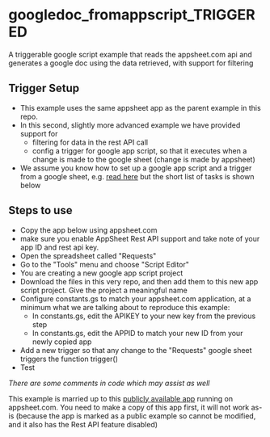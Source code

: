 # googledoc_fromappscript_TRIGGERED

A triggerable google script example that reads the appsheet.com api and generates a google doc using the data retrieved, with support for filtering

## Trigger Setup

- This example uses the same appsheet app as the parent example in this repo. 
- In this second, slightly more advanced example we have provided support for
	- filtering for data in the rest API call
	- config a trigger for google app script, so that it executes when a change is made to the google sheet (change is made by appsheet)
- We assume you know how to set up a google app script and a trigger from a google sheet, e.g. [read here](https://developers.google.com/apps-script/overview) but the short list of tasks is shown below

## Steps to use

- Copy the app below using appsheet.com
- make sure you enable AppSheet Rest API support and take note of your app ID and rest api key.
- Open the spreadsheet called "Requests"
- Go to the "Tools" menu and choose "Script Editor"
- You are creating a new google app script project
- Download the files in this very repo, and then add them to this new app script project. Give the project a meaningful name
- Configure constants.gs to match your appsheet.com application, at a minimum what we are talking about to reproduce this example:
	- In constants.gs, edit the APIKEY to your new key from the previous step
	- In constants.gs, edit the APPID to match your new ID from your newly copied app
- Add a new trigger so that any change to the "Requests" google sheet triggers the function trigger()
- Test

_There are some comments in code which may assist as well_

This example is married up to this [publicly available app](https://www.appsheet.com/samples/Companion-app-for-a-Google-App-Script-Example?appGuidString=6666b2ca-9819-403c-951f-f85a101d7e06) running on appsheet.com. You need to make a copy of this app first, it will not work as-is (because the app is marked as a public example so cannot be modified, and it also has the Rest API feature disabled)
